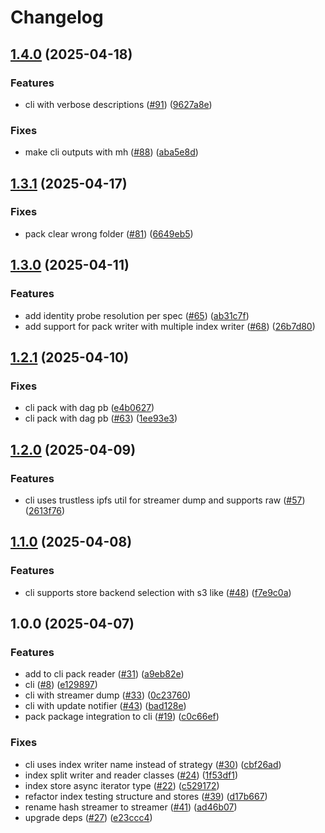 # Changelog

## [1.4.0](https://github.com/vasco-santos/hash-stream/compare/cli-v1.3.1...cli-v1.4.0) (2025-04-18)


### Features

* cli with verbose descriptions ([#91](https://github.com/vasco-santos/hash-stream/issues/91)) ([9627a8e](https://github.com/vasco-santos/hash-stream/commit/9627a8e90136052cd76982abd33409616e776aad))


### Fixes

* make cli outputs with mh ([#88](https://github.com/vasco-santos/hash-stream/issues/88)) ([aba5e8d](https://github.com/vasco-santos/hash-stream/commit/aba5e8d0bb02870e40c7162b424a1f3843c57e89))

## [1.3.1](https://github.com/vasco-santos/hash-stream/compare/cli-v1.3.0...cli-v1.3.1) (2025-04-17)


### Fixes

* pack clear wrong folder ([#81](https://github.com/vasco-santos/hash-stream/issues/81)) ([6649eb5](https://github.com/vasco-santos/hash-stream/commit/6649eb572486e605feccf1cf062a32598c1ae056))

## [1.3.0](https://github.com/vasco-santos/hash-stream/compare/cli-v1.2.1...cli-v1.3.0) (2025-04-11)


### Features

* add identity probe resolution per spec ([#65](https://github.com/vasco-santos/hash-stream/issues/65)) ([ab31c7f](https://github.com/vasco-santos/hash-stream/commit/ab31c7f005508223ad647ef1a9df30aa8a55eb7a))
* add support for pack writer with multiple index writer ([#68](https://github.com/vasco-santos/hash-stream/issues/68)) ([26b7d80](https://github.com/vasco-santos/hash-stream/commit/26b7d80d64d3f6402096c191ed486d1b7431c892))

## [1.2.1](https://github.com/vasco-santos/hash-stream/compare/cli-v1.2.0...cli-v1.2.1) (2025-04-10)


### Fixes

* cli pack with dag pb ([e4b0627](https://github.com/vasco-santos/hash-stream/commit/e4b06270528df493238084f44dec0471ee92c7c0))
* cli pack with dag pb ([#63](https://github.com/vasco-santos/hash-stream/issues/63)) ([1ee93e3](https://github.com/vasco-santos/hash-stream/commit/1ee93e35d7326d6675a1de3a24d1a567af342873))

## [1.2.0](https://github.com/vasco-santos/hash-stream/compare/cli-v1.1.0...cli-v1.2.0) (2025-04-09)


### Features

* cli uses trustless ipfs util for streamer dump and supports raw ([#57](https://github.com/vasco-santos/hash-stream/issues/57)) ([2613f76](https://github.com/vasco-santos/hash-stream/commit/2613f76ced81c98bd042dc1ab0f37c554d7afdf0))

## [1.1.0](https://github.com/vasco-santos/hash-stream/compare/cli-v1.0.0...cli-v1.1.0) (2025-04-08)


### Features

* cli supports store backend selection with s3 like ([#48](https://github.com/vasco-santos/hash-stream/issues/48)) ([f7e9c0a](https://github.com/vasco-santos/hash-stream/commit/f7e9c0a079f2bfbbee8cd5780a64015b6d440fc3))

## 1.0.0 (2025-04-07)


### Features

* add to cli pack reader ([#31](https://github.com/vasco-santos/hash-stream/issues/31)) ([a9eb82e](https://github.com/vasco-santos/hash-stream/commit/a9eb82e4252f66b68eee1ffea519ee5d58640388))
* cli ([#8](https://github.com/vasco-santos/hash-stream/issues/8)) ([e129897](https://github.com/vasco-santos/hash-stream/commit/e1298978cc83be199f6899700c7da4c389dd28d2))
* cli with streamer dump ([#33](https://github.com/vasco-santos/hash-stream/issues/33)) ([0c23760](https://github.com/vasco-santos/hash-stream/commit/0c23760d686bdfe51caac9380b3dc879b985ac68))
* cli with update notifier ([#43](https://github.com/vasco-santos/hash-stream/issues/43)) ([bad128e](https://github.com/vasco-santos/hash-stream/commit/bad128ef90e73cc630b2735ab8a3fa84cae3ad0e))
* pack package integration to cli ([#19](https://github.com/vasco-santos/hash-stream/issues/19)) ([c0c66ef](https://github.com/vasco-santos/hash-stream/commit/c0c66ef72a087e7a056dbeed1c62d2acfe6d803b))


### Fixes

* cli uses index writer name instead of strategy ([#30](https://github.com/vasco-santos/hash-stream/issues/30)) ([cbf26ad](https://github.com/vasco-santos/hash-stream/commit/cbf26ad23667e9210e0f920630904c0e317c7b25))
* index split writer and reader classes ([#24](https://github.com/vasco-santos/hash-stream/issues/24)) ([1f53df1](https://github.com/vasco-santos/hash-stream/commit/1f53df1d16f2fe5e90828faddfeedc8ab08def6e))
* index store async iterator type ([#22](https://github.com/vasco-santos/hash-stream/issues/22)) ([c529172](https://github.com/vasco-santos/hash-stream/commit/c5291722555389516b8688495bbd4f5dd5824071))
* refactor index testing structure and stores  ([#39](https://github.com/vasco-santos/hash-stream/issues/39)) ([d17b667](https://github.com/vasco-santos/hash-stream/commit/d17b66783e9c54266c507b9fab0c9ec6bfd463d0))
* rename hash streamer to streamer ([#41](https://github.com/vasco-santos/hash-stream/issues/41)) ([ad46b07](https://github.com/vasco-santos/hash-stream/commit/ad46b070095edbe8c3b3bcfe12a68fba99a1a24b))
* upgrade deps ([#27](https://github.com/vasco-santos/hash-stream/issues/27)) ([e23ccc4](https://github.com/vasco-santos/hash-stream/commit/e23ccc4599a9131aa7f07de87378a74e79423f25))
